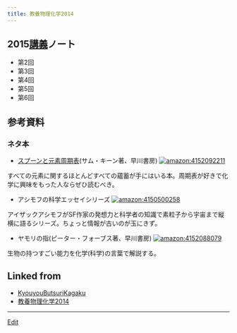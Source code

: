 ```yaml
---
title: 教養物理化学2014
---
```


## 2015[講義](/講義)ノート

<!-- 今年はスライドを[WebClass](https://webclass.el.okayama-u.ac.jp)に置いています。 -->
* 第2回 [](http://theochem.chem.okayama-u.ac.jp/vitroid/教養物理化学2014/2015-10-9note2.pdf)
* 第3回 [](http://theochem.chem.okayama-u.ac.jp/vitroid/教養物理化学2014/2015-10-16note3.pdf)
* 第4回 [](http://theochem.chem.okayama-u.ac.jp/vitroid/教養物理化学2014/2015-10-23note4.pdf)
* 第5回 [](http://theochem.chem.okayama-u.ac.jp/vitroid/教養物理化学2014/2015-10-30note5.pdf)
* 第6回 [](http://theochem.chem.okayama-u.ac.jp/vitroid/教養物理化学2014/2015-11-13note6.pdf)
<!-- *第7回 [](http://theochem.chem.okayama-u.ac.jp/vitroid/教養物理化学2014/2014-11-14note7.pdf) -->
<!-- *第8回 [](http://theochem.chem.okayama-u.ac.jp/vitroid/教養物理化学2014/2014-11-21note8.pdf) [](http://theochem.chem.okayama-u.ac.jp/vitroid/教養物理化学2014/2014-11-21note8suppl.pdf) -->
<!-- *第9回 [](http://theochem.chem.okayama-u.ac.jp/vitroid/教養物理化学2014/2014-11-28note9.pdf) -->
<!-- *第10回 [](http://theochem.chem.okayama-u.ac.jp/vitroid/教養物理化学2014/2014-12-12note10.pdf) -->
<!-- *第11回 [](http://theochem.chem.okayama-u.ac.jp/vitroid/教養物理化学2014/2014-12-19note11.pdf) -->
<!-- *第12回 [](http://theochem.chem.okayama-u.ac.jp/vitroid/教養物理化学2014/2015-01-09note12.pdf) -->
<!-- *第13回 [](http://theochem.chem.okayama-u.ac.jp/vitroid/教養物理化学2014/2015-01-23note13.pdf) -->

## 参考資料

<!-- ![動画](/動画) -->
<!-- [講義](/講義)のなかで紹介したYouTubeの映像などをリンクしておきます。 -->
<!-- *引力により落ちこんでいくコイン -->
<!-- <iframe width="560" height="315" src="https://www.youtube.com/embed/JK3_A6nWZfY" frameborder="0" allow="autoplay; encrypted-media" allowfullscreen></iframe> -->
<!-- *2つのスリットで干渉する波 -->
<!-- <iframe width="560" height="315" src="https://www.youtube.com/embed/Jqm4f55soJQ" frameborder="0" allow="autoplay; encrypted-media" allowfullscreen></iframe> -->
<!-- *弦の定在波Standing Waves -->
<!-- <iframe width="560" height="315" src="https://www.youtube.com/embed/-n1d1rycvj4" frameborder="0" allow="autoplay; encrypted-media" allowfullscreen></iframe> -->
<!-- *太鼓の振動、シンバルの振動 -->
<!-- <iframe width="560" height="315" src="https://www.youtube.com/embed/osFBNLA7woY" frameborder="0" allow="autoplay; encrypted-media" allowfullscreen></iframe> -->
<!-- *膜の振動で生じる節のパターン -->
<!-- 膜の振動パターンのことをCymaticsと呼ぶそうです。 -->
<!-- <iframe width="560" height="315" src="https://www.youtube.com/embed/Qf0t4qIVWF4" frameborder="0" allow="autoplay; encrypted-media" allowfullscreen></iframe> -->
<!-- <iframe width="560" height="315" src="https://www.youtube.com/embed/Bs3uPbhIZxc" frameborder="0" allow="autoplay; encrypted-media" allowfullscreen></iframe> -->
<!-- *イオン液体の不思議な性質 -->
<!-- <iframe width="560" height="315" src="https://www.youtube.com/embed/jORKluf5SI4" frameborder="0" allow="autoplay; encrypted-media" allowfullscreen></iframe> -->
<!-- *お湯で融けるガリウムのスプーン -->
<!-- <iframe width="560" height="315" src="https://www.youtube.com/embed/cvRcUeWjBu0" frameborder="0" allow="autoplay; encrypted-media" allowfullscreen></iframe> -->
<!-- *音響浮揚 -->
<!-- <iframe width="560" height="315" src="https://www.youtube.com/embed/Tk7akWZEBXU" frameborder="0" allow="autoplay; encrypted-media" allowfullscreen></iframe> -->
<!-- *電磁浮揚によるアルミの融解 -->
<!-- <iframe width="560" height="315" src="https://www.youtube.com/embed/qUiCh1OTLts" frameborder="0" allow="autoplay; encrypted-media" allowfullscreen></iframe> -->
<!-- *危険な液体金属 - NaK合金 -->
<!-- <iframe width="560" height="315" src="https://www.youtube.com/embed/Nn3M1hfjxMU" frameborder="0" allow="autoplay; encrypted-media" allowfullscreen></iframe> -->
<!-- *氷の融け方(分子シミュレーション) -->
<!-- <iframe width="560" height="315" src="https://www.youtube.com/embed/pIbn05mbV7M" frameborder="0" allow="autoplay; encrypted-media" allowfullscreen></iframe> -->
<!-- *水分子の運動(分子シミュレーション) -->
<!-- <iframe width="560" height="315" src="https://www.youtube.com/embed/FtxLih3KeTA" frameborder="0" allow="autoplay; encrypted-media" allowfullscreen></iframe> -->
<!-- *CO2の臨界点と超臨界流体 -->
<!-- <iframe width="560" height="315" src="https://www.youtube.com/embed/bE5l8c6PF9M" frameborder="0" allow="autoplay; encrypted-media" allowfullscreen></iframe> -->
<!-- *水とアルコールの混合過程(分子シミュレーション) -->
<!-- <iframe width="560" height="315" src="https://www.youtube.com/embed/d4zMAkd0tBc" frameborder="0" allow="autoplay; encrypted-media" allowfullscreen></iframe> -->
<!-- *塩化水素HClとアンモニアNH3の気相反応(ブレンステッドの酸塩基反応) -->
<!-- <iframe width="560" height="315" src="https://www.youtube.com/embed/U0M-Q65VQHs" frameborder="0" allow="autoplay; encrypted-media" allowfullscreen></iframe> -->

### ネタ本

* [スプーンと元素周期表](/スプーンと元素周期表)(サム・キーン著、早川書房)
[![amazon:4152092211](http://images-jp.amazon.com/images/P/4152092211.09.LZZZZZZZ.jpg)](http://www.amazon.co.jp/exec/obidos/ASIN/4152092211)

すべての元素に関するほとんどすべての蘊蓄が手にはいる本。周期表が好きで化学に興味をもった人ならぜひ読むべき。

* アシモフの科学エッセイシリーズ
[![amazon:4150500258](http://images-jp.amazon.com/images/P/4150500258.09.LZZZZZZZ.jpg)](http://www.amazon.co.jp/exec/obidos/ASIN/4150500258)

アイザックアシモフがSF作家の発想力と科学者の知識で素粒子から宇宙まで縦横に語るシリーズ。ちょっと情報が古いのが玉にきず。

* ヤモリの指(ピーター・フォーブス著、早川書房)
[![amazon:4152088079](http://images-jp.amazon.com/images/P/4152088079.09.LZZZZZZZ.jpg)](http://www.amazon.co.jp/exec/obidos/ASIN/4152088079)

生物の持つすごい能力を化学(科学)の言葉で解説する。



## Linked from

* [KyouyouButsuriKagaku](/KyouyouButsuriKagaku)
* [教養物理化学2014](/教養物理化学2014)


----

[Edit](https://github.com/vitroid/vitroid.github.io/edit/master/MD/教養物理化学2014.md)

